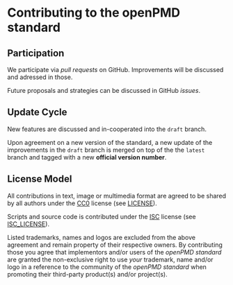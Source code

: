Contributing to the openPMD standard
======================================

Participation
-------------

We participate via *pull requests* on GitHub.
Improvements will be discussed and adressed in those.

Future proposals and strategies can be discussed in GitHub *issues*.


Update Cycle
------------

New features are discussed and in-cooperated into the `draft` branch.

Upon agreement on a new version of the standard, a new update
of the improvements in the `draft` branch is merged on top of the the
`latest` branch and tagged with a new **official version number**.


License Model
-------------

All contributions in text, image or multimedia format are agreed
to be shared by all authors under the
[CC0](https://creativecommons.org/about/cc0) license (see [LICENSE](LICENSE)).

Scripts and source code is contributed under the
[ISC](https://www.isc.org/downloads/software-support-policy/isc-license/)
license (see [ISC_LICENSE](ISC_LICENSE)).

Listed trademarks, names and logos are excluded from the above agreement
and remain property of their respective owners. By contributing those you
agree that implementors and/or users of the *openPMD standard* are
granted the non-exclusive right to use *your* trademark, name and/or logo
in a reference to the community of the *openPMD standard* when promoting
their third-party product(s) and/or project(s).
